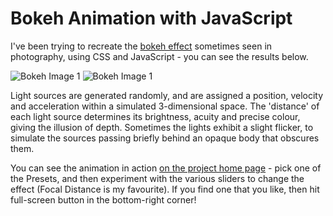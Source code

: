 # Bokeh Animation with JavaScript

I've been trying to recreate the [bokeh effect](https://www.google.co.uk/search?tbm=isch&q=bokeh) sometimes seen in photography, using CSS and JavaScript - you can see the results below.

![Bokeh Image 1](https://codebox.net/graphics/bokeh1.png) ![Bokeh Image 1](https://codebox.net/graphics/bokeh1.png)

Light sources are generated randomly, and are assigned a position, velocity and acceleration within a simulated 3-dimensional space. The 'distance' of each light source determines its brightness, acuity and precise colour, giving the illusion of depth. Sometimes the lights exhibit a slight flicker, to simulate the sources passing briefly behind an opaque body that obscures them.

You can see the animation in action [on the project home page](https://codebox.net/pages/bokeh-animation-javascript) - pick one of the Presets, and then experiment with the various sliders to change the effect (Focal Distance is my favourite). If you find one that you like, then hit full-screen button in the bottom-right corner!